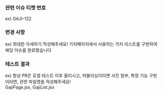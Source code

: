 ### 관련 이슈 티켓 번호
ex) GAJI-122

### 변경 사항
ex) 최대한 자세하기 작성해주세요!
    가지페이지에서 사용하는 가지 리스트를 구현하여 해당 이슈를 완료했습니다


### 테스트 결과
ex) 항상 PR은 로컬 테스트 이후 올리시고, 퍼블리싱이라면 사진 첨부, 특정 기능 구현이라면, 관련 파일명을 작성해주세요!   
    GajiPage.jsx, GajiList.jsx
